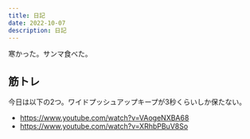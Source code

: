 ```yaml
---
title: 日記
date: 2022-10-07
description: 日記
---
```


寒かった。サンマ食べた。

## 筋トレ
今日は以下の2つ。ワイドプッシュアップキープが3秒くらいしか保たない。
- https://www.youtube.com/watch?v=VAogeNXBA68
- https://www.youtube.com/watch?v=XRhbPBuV8So
